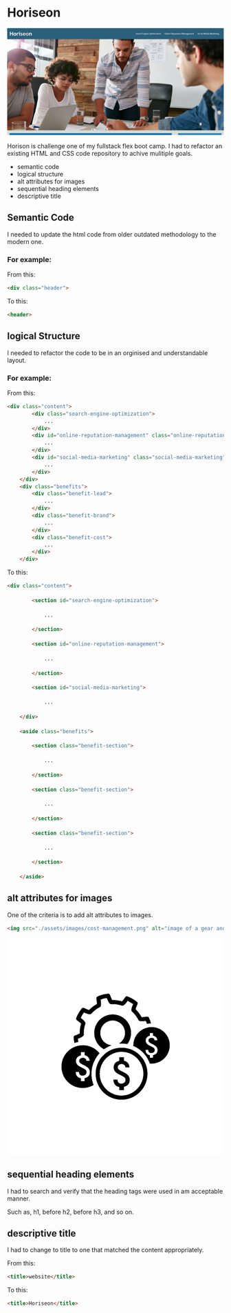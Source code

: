 # Horiseon

![Horiseon website](./assets/images/screen-shot.PNG "Horiseon website")

Horison is challenge one of my fullstack flex boot camp. I had to refactor an existing HTML and CSS code repository to achive mulitiple goals.

- semantic code
- logical structure
- alt attributes for images
- sequential heading elements
- descriptive title 

## Semantic Code

I needed to update the html code from older outdated methodology to the modern one.

### For example: 

From this:

```html
<div class="header">
```

To this:

```html
<header>
```

## logical Structure

I needed to refactor the code to be in an orginised and understandable layout.

### For example:

From this:

```html
<div class="content">
        <div class="search-engine-optimization">
            ...
        </div>
        <div id="online-reputation-management" class="online-reputation-management">
            ...
        </div>
        <div id="social-media-marketing" class="social-media-marketing">
            ...
        </div>
    </div>
    <div class="benefits">
        <div class="benefit-lead">
            ...
        </div>
        <div class="benefit-brand">
            ...
        </div>
        <div class="benefit-cost">
            ...
        </div>
    </div>
```

To this:

```html
<div class="content">

        <section id="search-engine-optimization">

            ...

        </section>

        <section id="online-reputation-management">

            ...

        </section>

        <section id="social-media-marketing">

            ...

    </div>

    <aside class="benefits">

        <section class="benefit-section">

            ...

        </section>

        <section class="benefit-section">

            ...

        </section>

        <section class="benefit-section">

            ...

        </section>

    </aside>
```

## alt attributes for images

One of the criteria is to add alt attributes to images.

```html
<img src="./assets/images/cost-management.png" alt="image of a gear and money icons"/>
```

![alt image example](./assets/images/cost-management.png "alt image example")

## sequential heading elements

I had to search and verify that the heading tags were used in am acceptable manner.

Such as, h1, before h2, before h3, and so on.

## descriptive title 

I had to change to title to one that matched the content appropriately.

From this:

```html
<title>website</title>
```

To this:

```html
<title>Horiseon</title>
```

